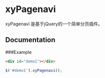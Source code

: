 xyPagenavi
==========

xyPagenavi 是基于jQuery的一个简单分页插件。


Documentation
-------------

###Example
```html
<div id="demo1"></div>
```

```javascript
$('#demo1').xyPagenavi();
```
